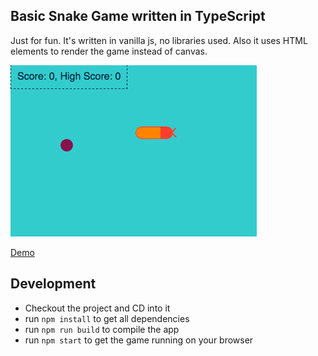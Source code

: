 ## Basic Snake Game written in TypeScript
Just for fun. It's written in vanilla js, no libraries used. Also it uses HTML elements to render the game instead of canvas.

![Example](snake.gif)

[Demo](http://codepen.io/serkanyersen/pen/bpOWwE?editors=0010)

## Development
 - Checkout the project and CD into it
 - run `npm install` to get all dependencies
 - run `npm run build` to compile the app
 - run `npm start` to get the game running on your browser
